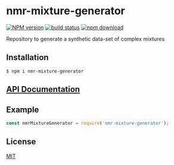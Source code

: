 # nmr-mixture-generator

[![NPM version][npm-image]][npm-url]
[![build status][ci-image]][ci-url]
[![npm download][download-image]][download-url]

Repository to generate a synthetic data-set of complex mixtures

## Installation

`$ npm i nmr-mixture-generator`

## [API Documentation](https://cheminfo-js.github.io/nmr-mixture-generator/)

## Example

```js
const nmrMixtureGenerator = require('nmr-mixture-generator');
```

## License

[MIT](./LICENSE)

[npm-image]: https://img.shields.io/npm/v/nmr-mixture-generator.svg
[npm-url]: https://www.npmjs.com/package/nmr-mixture-generator
[ci-image]: https://github.com/cheminfo-js/nmr-mixture-generator/workflows/Node.js%20CI/badge.svg?branch=master
[ci-url]: https://github.com/cheminfo-js/nmr-mixture-generator/actions?query=workflow%3A%22Node.js+CI%22
[download-image]: https://img.shields.io/npm/dm/nmr-mixture-generator.svg
[download-url]: https://www.npmjs.com/package/nmr-mixture-generator
